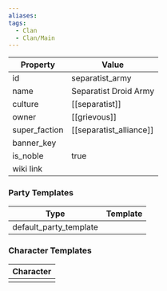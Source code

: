 ```yaml
---
aliases: 
tags:
  - Clan
  - Clan/Main
---
```


| Property      | Value                   |
| ------------- | ----------------------- |
| id            | separatist_army         |
| name          | Separatist Droid Army   |
| culture       | [[separatist]]          |
| owner         | [[grievous]]            |
| super_faction | [[separatist_alliance]] |
| banner_key    |                         |
| is_noble      | true                    |
| wiki link     |                         |

### Party Templates
| Type                   | Template |
| ---------------------- | -------- |
| default_party_template |          |

### Character Templates
| Character |
| :-------: |
|           |